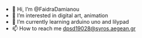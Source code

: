 - 👋 Hi, I’m @FaidraDamianou
- 👀 I’m interested in digital art, animation
- 🌱 I’m currently learning arduino uno and lilypad
- 📫 How to reach me dpsd19028@syros.aegean.gr
